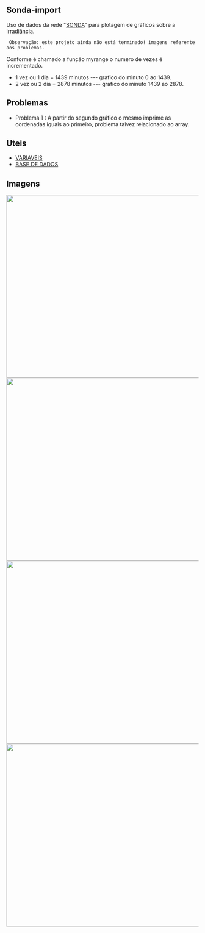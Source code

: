 ## Sonda-import
Uso de dados da rede "[SONDA](http://sonda.ccst.inpe.br/)" para plotagem de gráficos sobre a irradiância.

``` Observação: este projeto ainda não está terminado! imagens referente aos problemas.```

Conforme é chamado a função myrange o numero de vezes é incrementado.
* 1 vez ou 1 dia = 1439 minutos --- grafico do minuto 0 ao 1439.
* 2 vez ou 2 dia = 2878 minutos --- grafico do minuto 1439 ao 2878.

## Problemas
* Problema 1 : A partir do segundo gráfico o mesmo imprime as cordenadas iguais ao primeiro, problema talvez relacionado ao array.

## Uteis
* [VARIAVEIS](http://sonda.ccst.inpe.br/infos/variaveis.html)
* [BASE DE DADOS](http://sonda.ccst.inpe.br/basedados/index.html)

## Imagens
 <img width="640" height="480" src="https://raw.githubusercontent.com/LuizFelipeNeves/Sonda-import/master/Figure_0.png">
 <img width="640" height="480" src="https://raw.githubusercontent.com/LuizFelipeNeves/Sonda-import/master/Figure_1.png">
 <img width="640" height="480" src="https://raw.githubusercontent.com/LuizFelipeNeves/Sonda-import/master/Figure_2.png">
 <img width="640" height="480" src="https://raw.githubusercontent.com/LuizFelipeNeves/Sonda-import/master/Figure_3.png">
